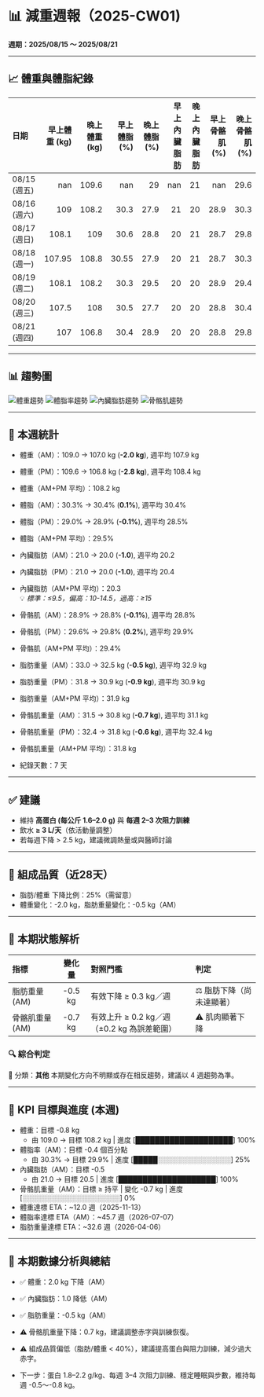 # 📊 減重週報（2025-CW01)

**週期：2025/08/15 ～ 2025/08/21**  

---

## 📈 體重與體脂紀錄

| 日期         |   早上體重 (kg) |   晚上體重 (kg) |   早上體脂 (%) |   晚上體脂 (%) |   早上內臟脂肪 |   晚上內臟脂肪 |   早上骨骼肌 (%) |   晚上骨骼肌 (%) |
|:-------------|----------------:|----------------:|---------------:|---------------:|---------------:|---------------:|-----------------:|-----------------:|
| 08/15 (週五) |          nan    |           109.6 |         nan    |           29   |            nan |             21 |            nan   |             29.6 |
| 08/16 (週六) |          109    |           108.2 |          30.3  |           27.9 |             21 |             20 |             28.9 |             30.3 |
| 08/17 (週日) |          108.1  |           109   |          30.6  |           28.8 |             20 |             21 |             28.7 |             29.8 |
| 08/18 (週一) |          107.95 |           108.8 |          30.55 |           27.9 |             20 |             21 |             28.7 |             30.3 |
| 08/19 (週二) |          108.1  |           108.2 |          30.3  |           29.5 |             20 |             20 |             28.9 |             29.4 |
| 08/20 (週三) |          107.5  |           108   |          30.5  |           27.7 |             20 |             20 |             28.8 |             30.4 |
| 08/21 (週四) |          107    |           106.8 |          30.4  |           28.9 |             20 |             20 |             28.8 |             29.8 |

---

## 📊 趨勢圖

![體重趨勢](2025-CW01_weight_trend.png)
![體脂率趨勢](2025-CW01_bodyfat_trend.png)
![內臟脂肪趨勢](2025-CW01_visceral_fat_trend.png)
![骨骼肌趨勢](2025-CW01_muscle_trend.png)

---

## 📌 本週統計

- 體重（AM）：109.0 → 107.0 kg  (**-2.0 kg**), 週平均 107.9 kg  
- 體重（PM）：109.6 → 106.8 kg  (**-2.8 kg**), 週平均 108.4 kg  
- 體重（AM+PM 平均）：108.2 kg  

- 體脂（AM）：30.3% → 30.4%  (**0.1%**), 週平均 30.4%  
- 體脂（PM）：29.0% → 28.9%  (**-0.1%**), 週平均 28.5%  
- 體脂（AM+PM 平均）：29.5%  

- 內臟脂肪（AM）：21.0 → 20.0  (**-1.0**), 週平均 20.2  
- 內臟脂肪（PM）：21.0 → 20.0  (**-1.0**), 週平均 20.4  
- 內臟脂肪（AM+PM 平均）：20.3  
  💡 *標準：≤9.5，偏高：10-14.5，過高：≥15*  

- 骨骼肌（AM）：28.9% → 28.8%  (**-0.1%**), 週平均 28.8%  
- 骨骼肌（PM）：29.6% → 29.8%  (**0.2%**), 週平均 29.9%  
- 骨骼肌（AM+PM 平均）：29.4%  

- 脂肪重量（AM）：33.0 → 32.5 kg  (**-0.5 kg**), 週平均 32.9 kg  
- 脂肪重量（PM）：31.8 → 30.9 kg  (**-0.9 kg**), 週平均 30.9 kg  
- 脂肪重量（AM+PM 平均）：31.9 kg  

- 骨骼肌重量（AM）：31.5 → 30.8 kg  (**-0.7 kg**), 週平均 31.1 kg  
- 骨骼肌重量（PM）：32.4 → 31.8 kg  (**-0.6 kg**), 週平均 32.4 kg  
- 骨骼肌重量（AM+PM 平均）：31.8 kg  

- 紀錄天數：7 天

---

## ✅ 建議
- 維持 **高蛋白 (每公斤 1.6–2.0 g)** 與 **每週 2–3 次阻力訓練**  
- 飲水 **≥ 3 L/天**（依活動量調整）  
- 若每週下降 > 2.5 kg，建議微調熱量或與醫師討論  

---

## 🧪 組成品質（近28天）

- 脂肪/體重 下降比例：25%（需留意）  
- 體重變化：-2.0 kg，脂肪重量變化：-0.5 kg（AM）  

---


## 🧭 本期狀態解析

| 指標 | 變化量 | 對照門檻 | 判定 |
|:--|:--:|:--|:--|
| 脂肪重量 (AM) | -0.5 kg | 有效下降 ≥ 0.3 kg／週 | ⚖️ 脂肪下降（尚未達顯著） |
| 骨骼肌重量 (AM) | -0.7 kg | 有效上升 ≥ 0.2 kg／週（±0.2 kg 為誤差範圍） | ⚠️ 肌肉顯著下降 |

### 🔍 綜合判定

🔵 分類：**其他**
本期變化方向不明顯或存在相反趨勢，建議以 4 週趨勢為準。


---

## 🎯 KPI 目標與進度 (本週)

- 體重：目標 -0.8 kg  
  - 由 109.0 → 目標 108.2 kg  | 進度 [████████████████████] 100%  
- 體脂率（AM）：目標 -0.4 個百分點  
  - 由 30.3% → 目標 29.9%  | 進度 [█████░░░░░░░░░░░░░░░] 25%  
- 內臟脂肪（AM）：目標 -0.5  
  - 由 21.0 → 目標 20.5  | 進度 [████████████████████] 100%  
- 骨骼肌重量（AM）：目標 ≥ 持平  | 變化 -0.7 kg  | 進度 [░░░░░░░░░░░░░░░░░░░░] 0%  
- 體重達標 ETA：~12.0 週（2025-11-13）  
- 體脂率達標 ETA（AM）：~45.7 週（2026-07-07）  
- 脂肪重量達標 ETA：~32.6 週（2026-04-06）  

---

## 🧠 本期數據分析與總結

- ✅ 體重：2.0 kg 下降（AM）
- ✅ 內臟脂肪：1.0 降低（AM）
- ✅ 脂肪重量：-0.5 kg（AM）
- ⚠️ 骨骼肌重量下降：0.7 kg，建議調整赤字與訓練恢復。
- ⚠️ 組成品質偏低（脂肪/體重 < 40%），建議提高蛋白與阻力訓練，減少過大赤字。

- 下一步：蛋白 1.8–2.2 g/kg、每週 3–4 次阻力訓練、穩定睡眠與步數，維持每週 -0.5～-0.8 kg。

